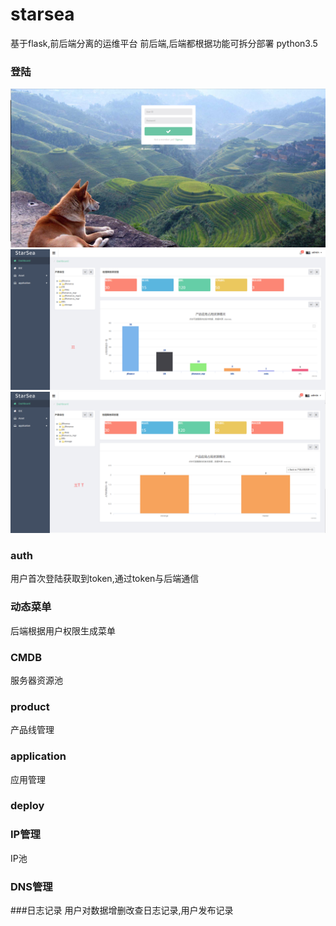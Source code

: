 # starsea
 基于flask,前后端分离的运维平台
 前后端,后端都根据功能可拆分部署
 python3.5
### 登陆
![Alt text](./1499409664517.png)
![Alt text](./1499849635797.png)
![Alt text](./1499851806344.png)


### auth
用户首次登陆获取到token,通过token与后端通信
### 动态菜单
后端根据用户权限生成菜单
### CMDB
服务器资源池
### product
产品线管理
### application
应用管理
### deploy
### IP管理
IP池
###  DNS管理
###日志记录
用户对数据增删改查日志记录,用户发布记录
